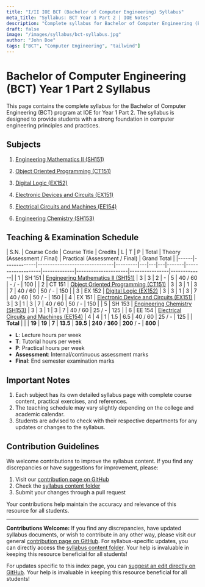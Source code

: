 ```yaml
---
title: "I/II IOE BCT (Bachelor of Computer Engineering) Syllabus"
meta_title: "Syllabus: BCT Year 1 Part 2 | IOE Notes"
description: "Complete syllabus for Bachelor of Computer Engineering (BCT) Year 1 Part 2 at IOE. Includes detailed course content for Engineering Mathematics II, Object Oriented Programming, Digital Logic, Electronic Devices and Circuits, Electrical Circuits and Machines, and Engineering Chemistry."
draft: false
image: "/images/syllabus/bct-syllabus.jpg"
author: "John Doe"
tags: ["BCT", "Computer Engineering", "tailwind"]
---
```


# Bachelor of Computer Engineering (BCT) Year 1 Part 2 Syllabus

This page contains the complete syllabus for the Bachelor of Computer Engineering (BCT) program at IOE for Year 1 Part 2. The syllabus is designed to provide students with a strong foundation in computer engineering principles and practices.

## Subjects

1. [Engineering Mathematics II (SH151)](engineering-mathematics-sh-151) 

2. [Object Oriented Programming (CT151)](object-oriented-programming-ct-151)  

3. [Digital Logic (EX152)](digital-logic-ex-152)  

4. [Electronic Devices and Circuits (EX151)](electronic-devices-and-circuits-ex-151) 

5. [Electrical Circuits and Machines (EE154)](electrical-circuits-and-machines-ee-154)  

6. [Engineering Chemistry (SH153)](engineering-chemistry-sh-153)  
  
## Teaching & Examination Schedule

| S.N. | Course Code | Course Title | Credits | L | T | P | Total | Theory (Assessment / Final) | Practical (Assessment / Final) | Grand Total |
|------|-------------|-------------------------------|---------|---|---|---|-------|-------------------|-------------|---------------------|----------------|-------------|
| 1 | SH 151 | [Engineering Mathematics II (SH151)](engineering-mathematics-sh-151) | 3 | 3 | 2 | -   | 5   | 40 / 60 | -  / - | 100 |
| 2 | CT 151 | [Object Oriented Programming (CT151)](object-oriented-programming-ct-151) | 3 | 3 | 1 | 3   | 7   | 40 / 60 | 50 / - | 150 |
| 3 | EX 152 | [Digital Logic (EX152)](digital-logic-ex-152) | 3 | 3 | 1 | 3   | 7   | 40 / 60 | 50 / - | 150 |
| 4 | EX 151 | [Electronic Device and Circuits (EX151)](electronic-devices-and-circuits-ex-151) | 3 | 3 | 1 | 3   | 7   | 40 / 60 | 50 / - | 150 |
| 5 | SH 153 | [Engineering Chemistry (SH153)](engineering-chemistry-sh-153) | 3 | 3 | 1 | 3   | 7   | 40 / 60 | 25 / - | 125 |
| 6 | EE 154 | [Electrical Circuits and Machines (EE154)](electrical-circuits-and-machines-ee-154) | 4 | 4 | 1 | 1.5 | 6.5 | 40 / 60 | 25 / - | 125 |
| **Total** |  |  | **19** | **19** | **7** | **13.5** | **39.5** | **240** / **360** | **200** / **-** | **800** |

- **L**: Lecture hours per week  
- **T**: Tutorial hours per week  
- **P**: Practical hours per week  
- **Assessment**: Internal/continuous assessment marks  
- **Final**: End semester examination marks  

## Important Notes

1. Each subject has its own detailed syllabus page with complete course content, practical exercises, and references.
2. The teaching schedule may vary slightly depending on the college and academic calendar.
3. Students are advised to check with their respective departments for any updates or changes to the syllabus.

## Contribution Guidelines

We welcome contributions to improve the syllabus content. If you find any discrepancies or have suggestions for improvement, please:

1. Visit our [contribution page on GitHub](https://github.com/ioenotes/ioenotes)
2. Check the [syllabus content folder](https://github.com/ioenotes/ioenotes/tree/main/content/english/syllabus)
3. Submit your changes through a pull request

Your contributions help maintain the accuracy and relevance of this resource for all students.

---

**Contributions Welcome:**
If you find any discrepancies, have updated syllabus documents, or wish to contribute in any other way, please visit our general [contribution page on GitHub](https://github.com/ioenotes/ioenotes). For syllabus-specific updates, you can directly access the [syllabus content folder](https://github.com/ioenotes/ioenotes/tree/main/content/english/syllabus). Your help is invaluable in keeping this resource beneficial for all students!

For updates specific to this index page, you can [suggest an edit directly on GitHub](https://github.com/ioenotes/ioenotes/blob/main/content/english/syllabus/computer/year1-part2/_index.md). Your help is invaluable in keeping this resource beneficial for all students! 